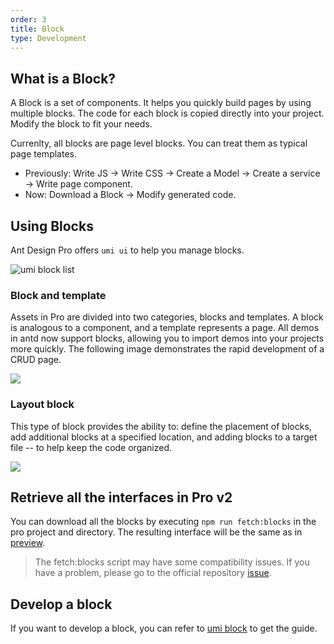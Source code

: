 ```yaml
---
order: 3
title: Block
type: Development
---
```


## What is a Block?

A Block is a set of components. It helps you quickly build pages by using multiple blocks. The code for each block is copied directly into your project. Modify the block to fit your needs.

Currenlty, all blocks are page level blocks. You can treat them as typical page templates. 

- Previously: Write JS -> Write CSS -> Create a Model -> Create a service -> Write page component.
- Now: Download a Block -> Modify generated code.

## Using Blocks

Ant Design Pro offers `umi ui` to help you manage blocks.

![ umi block list](https://gw.alipayobjects.com/zos/antfincdn/YWjTPDQAeq/CF034E49-0FE8-4011-B282-6956FC1B312C.png)

### Block and template

Assets in Pro are divided into two categories, blocks and templates. A block is analogous to a component, and a template represents a page. All demos in antd now support blocks, allowing you to import demos into your projects more quickly. The following image demonstrates the rapid development of a CRUD page.

![](https://gw.alipayobjects.com/zos/antfincdn/75%26lzz1F9P/Kapture%2525202019-11-25%252520at%25252015.35.41.gif)

### Layout block

This type of block provides the ability to: define the placement of blocks, add additional blocks at a specified location, and adding blocks to a target file -- to help keep the code organized.

![](https://gw.alipayobjects.com/zos/antfincdn/FjLAmnNnwA/Kapture%2525202019-11-25%252520at%25252017.32.25.gif)

## Retrieve all the interfaces in Pro v2

You can download all the blocks by executing `npm run fetch:blocks` in the pro project and directory. The resulting interface will be the same as in [preview](https://preview.pro.ant.design/).

> The fetch:blocks script may have some compatibility issues. If you have a problem, please go to the official repository [issue](https://github.com/ant-design/ant-design-pro/issues).

## Develop a block

If you want to develop a block, you can refer to [umi block](https://umijs.org/guide/block.html) to get the guide.
